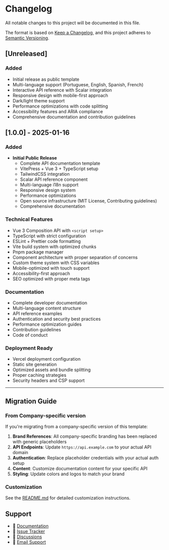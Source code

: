 # Changelog

All notable changes to this project will be documented in this file.

The format is based on [Keep a Changelog](https://keepachangelog.com/en/1.0.0/),
and this project adheres to [Semantic Versioning](https://semver.org/spec/v2.0.0.html).

## [Unreleased]

### Added
- Initial release as public template
- Multi-language support (Portuguese, English, Spanish, French)
- Interactive API reference with Scalar integration
- Responsive design with mobile-first approach
- Dark/light theme support
- Performance optimizations with code splitting
- Accessibility features and ARIA compliance
- Comprehensive documentation and contribution guidelines

## [1.0.0] - 2025-01-16

### Added
- **Initial Public Release**
  - Complete API documentation template
  - VitePress + Vue 3 + TypeScript setup
  - TailwindCSS integration
  - Scalar API reference component
  - Multi-language i18n support
  - Responsive design system
  - Performance optimizations
  - Open source infrastructure (MIT License, Contributing guidelines)
  - Comprehensive documentation

### Technical Features
- Vue 3 Composition API with `<script setup>`
- TypeScript with strict configuration
- ESLint + Prettier code formatting
- Vite build system with optimized chunks
- Pnpm package manager
- Component architecture with proper separation of concerns
- Custom theme system with CSS variables
- Mobile-optimized with touch support
- Accessibility-first approach
- SEO optimized with proper meta tags

### Documentation
- Complete developer documentation
- Multi-language content structure
- API reference examples
- Authentication and security best practices
- Performance optimization guides
- Contribution guidelines
- Code of conduct

### Deployment Ready
- Vercel deployment configuration
- Static site generation
- Optimized assets and bundle splitting
- Proper caching strategies
- Security headers and CSP support

---

## Migration Guide

### From Company-specific version
If you're migrating from a company-specific version of this template:

1. **Brand References**: All company-specific branding has been replaced with generic placeholders
2. **API Endpoints**: Update `https://api.example.com` to your actual API domain
3. **Authentication**: Replace placeholder credentials with your actual auth setup
4. **Content**: Customize documentation content for your specific API
5. **Styling**: Update colors and logos to match your brand

### Customization
See the [README.md](./README.md) for detailed customization instructions.

## Support

- 📖 [Documentation](./docs/)
- 🐛 [Issue Tracker](https://github.com/rafactx/api-docs-starter/issues)
- 💬 [Discussions](https://github.com/rafactx/api-docs-starter/discussions)
- 📧 [Email Support](mailto:teixeirac.rafael@gmail.com)